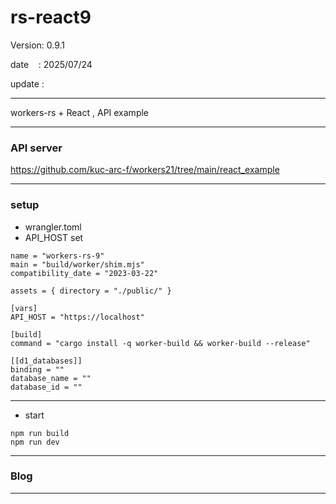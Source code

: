 ﻿# rs-react9

 Version: 0.9.1

 date    : 2025/07/24

 update :

***

workers-rs +  React , API example

***
### API server

https://github.com/kuc-arc-f/workers21/tree/main/react_example

***
### setup

* wrangler.toml
* API_HOST set

```
name = "workers-rs-9"
main = "build/worker/shim.mjs"
compatibility_date = "2023-03-22"

assets = { directory = "./public/" }

[vars]
API_HOST = "https://localhost"

[build]
command = "cargo install -q worker-build && worker-build --release"

[[d1_databases]]
binding = ""
database_name = ""
database_id = ""
```

***
* start
```
npm run build
npm run dev
```

***
### Blog

***


